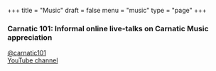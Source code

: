 +++
title = "Music"
draft = false
menu = "music"
type = "page"
+++

### Carnatic 101: Informal online live-talks on Carnatic Music appreciation
[@carnatic101](https://twitter.com/carnatic101) \
[YouTube channel](https://www.youtube.com/channel/UCtBS8xbf7WUT6i6mgEsEk9g)